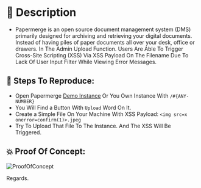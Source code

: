 # :star2: Description
- Papermerge is an open source document management system (DMS) primarily designed for archiving and retrieving your digital documents. Instead of having piles of paper documents all over your desk, office or drawers. In The Admin Upload Function. Users Are Able To Trigger Cross-Site Scripting (XSS) Via XSS Payload On The Filename Due To Lack Of User Input Filter While Viewing Error Messages.

## :bust_in_silhouette: Steps To Reproduce:
- Open Papermerge [Demo Instance](https://demo.papermerge.com/#5) Or You Own Instance With `/#{ANY-NUMBER}`
- You Will Find a Button With `Upload` Word On It.
- Create a Simple File On Your Machine With XSS Payload: `<img src=x onerror=confirm(1)>.jpeg`
- Try To Upload That File To The Instance. And The XSS Will Be Triggered.

## :boom: Proof Of Concept:
![ProofOfConcept](https://im6.ezgif.com/tmp/ezgif-6-991cae4f1b62.gif)

Regards.
